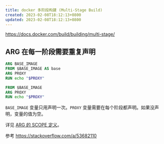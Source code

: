 ```yaml
---
title: docker 多阶段构建 (Multi-Stage Build)
created: 2023-02-08T18:12:13+0800
updated: 2023-02-08T18:12:13+0800
---
```



https://docs.docker.com/build/building/multi-stage/

## ARG 在每一阶段需要重复声明

```Dockerfile
ARG BASE_IMAGE
FROM $BASE_IMAGE AS base
ARG PROXY
RUN echo "$PROXY"

FROM $BASE_IMAGE
ARG PROXY
RUN echo "$PROXY"
```

`BASE_IMAGE` 变量只用声明一次。`PROXY` 变量需要在每个阶段都声明。如果没声明，变量的值为空。

详见 [ARG 的 SCOPE 定义](https://docs.docker.com/engine/reference/builder/#scope)。

参考 https://stackoverflow.com/a/53682110
